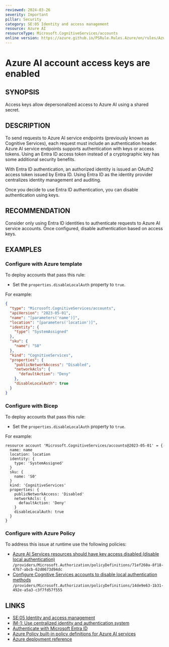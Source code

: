 ```yaml
---
reviewed: 2024-03-26
severity: Important
pillar: Security
category: SE:05 Identity and access management
resource: Azure AI
resourceType: Microsoft.CognitiveServices/accounts
online version: https://azure.github.io/PSRule.Rules.Azure/en/rules/Azure.AI.DisableLocalAuth/
---
```


# Azure AI account access keys are enabled

## SYNOPSIS

Access keys allow depersonalized access to Azure AI using a shared secret.

## DESCRIPTION

To send requests to Azure AI service endpoints (previously known as Cognitive Services),
each request must include an authentication header.
Azure AI service endpoints supports authentication with keys or access tokens.
Using an Entra ID access token instead of a cryptographic key has some additional security benefits.

With Entra ID authentication, an authorized identity is issued an OAuth2 access token issued by Entra ID.
Using Entra ID as the identity provider centralizes identity management and auditing.

Once you decide to use Entra ID authentication, you can disable authentication using keys.

## RECOMMENDATION

Consider only using Entra ID identities to authenticate requests to Azure AI service accounts.
Once configured, disable authentication based on access keys.

## EXAMPLES

### Configure with Azure template

To deploy accounts that pass this rule:

- Set the `properties.disableLocalAuth` property to `true`.

For example:

```json
{
  "type": "Microsoft.CognitiveServices/accounts",
  "apiVersion": "2023-05-01",
  "name": "[parameters('name')]",
  "location": "[parameters('location')]",
  "identity": {
    "type": "SystemAssigned"
  },
  "sku": {
    "name": "S0"
  },
  "kind": "CognitiveServices",
  "properties": {
    "publicNetworkAccess": "Disabled",
    "networkAcls": {
      "defaultAction": "Deny"
    },
    "disableLocalAuth": true
  }
}
```

### Configure with Bicep

To deploy accounts that pass this rule:

- Set the `properties.disableLocalAuth` property to `true`.

For example:

```bicep
resource account 'Microsoft.CognitiveServices/accounts@2023-05-01' = {
  name: name
  location: location
  identity: {
    type: 'SystemAssigned'
  }
  sku: {
    name: 'S0'
  }
  kind: 'CognitiveServices'
  properties: {
    publicNetworkAccess: 'Disabled'
    networkAcls: {
      defaultAction: 'Deny'
    }
    disableLocalAuth: true
  }
}
```

<!-- external:avm avm/res/cognitive-services/account disableLocalAuth -->

### Configure with Azure Policy

To address this issue at runtime use the following policies:

- [Azure AI Services resources should have key access disabled (disable local authentication)](https://github.com/Azure/azure-policy/blob/master/built-in-policies/policyDefinitions/Azure%20Ai%20Services/DisableLocalAuth_Audit.json)
  `/providers/Microsoft.Authorization/policyDefinitions/71ef260a-8f18-47b7-abcb-62d0673d94dc`
- [Configure Cognitive Services accounts to disable local authentication methods](https://github.com/Azure/azure-policy/blob/master/built-in-policies/policyDefinitions/Cognitive%20Services/DisableLocalAuth_Modify.json)
  `/providers/Microsoft.Authorization/policyDefinitions/14de9e63-1b31-492e-a5a3-c3f7fd57f555`

## LINKS

- [SE:05 Identity and access management](https://learn.microsoft.com/azure/well-architected/security/identity-access)
- [IM-1: Use centralized identity and authentication system](https://learn.microsoft.com/security/benchmark/azure/baselines/cognitive-services-security-baseline#im-1-use-centralized-identity-and-authentication-system)
- [Authenticate with Microsoft Entra ID](https://learn.microsoft.com/azure/ai-services/authentication#authenticate-with-microsoft-entra-id)
- [Azure Policy built-in policy definitions for Azure AI services](https://learn.microsoft.com/azure/ai-services/policy-reference)
- [Azure deployment reference](https://learn.microsoft.com/azure/templates/microsoft.cognitiveservices/accounts)
